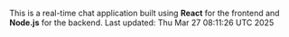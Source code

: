 This is a real-time chat application built using **React** for the frontend and **Node.js** for the backend.
Last updated: Thu Mar 27 08:11:26 UTC 2025
